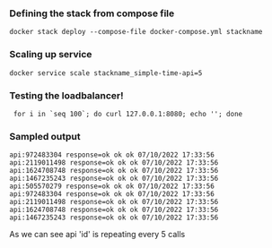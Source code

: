 ### Defining the stack from compose file
```console
docker stack deploy --compose-file docker-compose.yml stackname
```

### Scaling up service
```console
docker service scale stackname_simple-time-api=5
```
### Testing the loadbalancer!

```console
 for i in `seq 100`; do curl 127.0.0.1:8080; echo ''; done
```

### Sampled output
```console
api:972483304 response=ok ok ok 07/10/2022 17:33:56
api:2119011498 response=ok ok ok 07/10/2022 17:33:56
api:1624708748 response=ok ok ok 07/10/2022 17:33:56
api:1467235243 response=ok ok ok 07/10/2022 17:33:56
api:505570279 response=ok ok ok 07/10/2022 17:33:56
api:972483304 response=ok ok ok 07/10/2022 17:33:56
api:2119011498 response=ok ok ok 07/10/2022 17:33:56
api:1624708748 response=ok ok ok 07/10/2022 17:33:56
api:1467235243 response=ok ok ok 07/10/2022 17:33:56

```

As we can see api 'id' is repeating every 5 calls